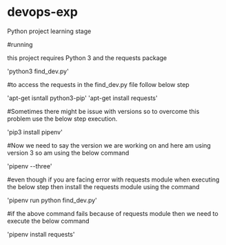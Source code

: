 # devops-exp
Python project learning stage

#running

this project requires Python 3 and the requests package

'python3 find_dev.py'

#to access the requests in the find_dev.py file follow below step

'apt-get isntall python3-pip'
'apt-get install requests'

#Sometimes there might be issue with versions so to overcome this problem use the below step execution.

'pip3 install pipenv'


#Now we need to say the version we are working on and here am using version 3 so am using the below command

'pipenv --three'

#even though if you are facing error with requests module when executing the below step then install the requests module using the command

'pipenv run python find_dev.py'

#if the above command fails because of requests module then we need to execute the below command

'pipenv install requests'
